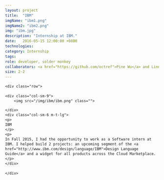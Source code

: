 ```yaml
---
layout: project
title:  "IBM"
imgName: "ibm1.png"
imgName2: "ibm2.png"
img: "ibm.jpg"
description: "Internship at IBM."
date:   2016-05-15 12:00:00 +0800
technologies: 
category: Internship
tags: 
role: developer, solder monkey
collaborators: <a href="https://github.com/octref">Pine Wu</a> and Linna Li
size: 2-2
---
```

<div class="contain">

	<div class="row">

	<div class="col-sm-9">
		<img src="/img/ibm/ibm.png" class="">
<!-- 		<img src="/img/ibm/ibm2.png" class="m-t-md">
		<img src="/img/ibm/ibm-notes.jpg" class="m-t-md">
		<img src="/img/ibm/ibm-notes-2.jpg" class="m-t-md"> -->
	</div>
	<div class="col-sm-6 m-t-lg">
	<p>
	IBM
	</p>
	<p>
	In Fall 2015, I had the opportunity to work as a Software intern at IBM. I helped build 2 projects: an upcoming segment of the <a href="http://www.ibm.com/design/language/IBM">Design Language Guide</a> and a widget for all products across the Cloud Marketplace.
	</p>
	</div>

	</div>

</div>